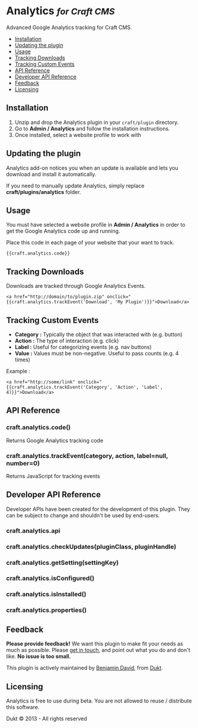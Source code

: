 # Analytics <small>_for Craft CMS_</small>

Advanced Google Analytics tracking for Craft CMS.

- [Installation](#install)
- [Updating the plugin](#update)
- [Usage](#usage)
- [Tracking Downloads](#track-downloads)
- [Tracking Custom Events](#track-events)
- [API Reference](#api)
- [Developer API Reference](#developer-api)
- [Feedback](#feedback)
- [Licensing](#license)


<a id="install"></a>
## Installation

1. Unzip and drop the Analytics plugin in your `craft/plugin` directory.
2. Go to **Admin / Analytics** and follow the installation instructions.
3. Once installed, select a website profile to work with


<a id="update"></a>
## Updating the plugin

Analytics add-on notices you when an update is available and lets you download and install it automatically.

If you need to manually update Analytics, simply replace **craft/plugins/analytics** folder.

<a id="usage"></a>
## Usage

You must have selected a website profile in **Admin / Analytics** in order to get the Google Analytics code up and running.

Place this code in each page of your website that your want to track.

    {{craft.analytics.code}}

<a id="track-downloads"></a>
## Tracking Downloads

Downloads are tracked through Google Analytics Events.

    <a href="http://domain/to/plugin.zip" onclick="{{craft.analytics.trackEvent('Download', 'My Plugin')}}">Download</a>

<a id="track-events"></a>
## Tracking Custom Events

- **Category :** Typically the object that was interacted with (e.g. button)
- **Action :** The type of interaction (e.g. click)
- **Label :** Useful for categorizing events (e.g. nav buttons)
- **Value :** Values must be non-negative. Useful to pass counts (e.g. 4 times)

Example :

    <a href="http://some/link" onclick="{{craft.analytics.trackEvent('Category', 'Action', 'Label', 4)}}">Download</a>


<a id="api"></a>
## API Reference

### craft.analytics.code()
Returns Google Analytics tracking code

### craft.analytics.trackEvent(category, action, label=null, number=0)
Returns JavaScript for tracking events

<a id="developer-api"></a>
## Developer API Reference

Developer APIs have been created for the development of this plugin. They can be subject to change and shouldn't be used by end-users.

### craft.analytics.api
### craft.analytics.checkUpdates(pluginClass, pluginHandle)
### craft.analytics.getSetting(settingKey)
### craft.analytics.isConfigured()
### craft.analytics.isInstalled()
### craft.analytics.properties()

<a id="feedback"></a>
## Feedback

**Please provide feedback!** We want this plugin to make fit your needs as much as possible.
Please [get in touch](mailto:hello@dukt.net), and point out what you do and don't like. **No issue is too small.**

This plugin is actively maintained by [Benjamin David](https://github.com/benjamindavid), from [Dukt](http://dukt.net/).


<a id="license"></a>
## Licensing

Analytics is free to use during beta. You are not allowed to reuse / distribute this software.

Dukt © 2013 - All rights reserved